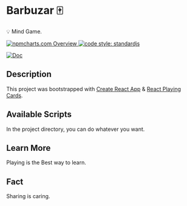 # Barbuzar 🀄
💡 Mind Game.

<a href="https://npmcharts.com">
    <img src="https://img.shields.io/badge/-npmcharts-red" alt="npmcharts.com Overview" />
</a>

<a href="https://standardjs.com">
  <img src="https://img.shields.io/badge/code_style-standardjs-cccc44.svg?style=flat-square" alt="code style: standardjs">
</a>

[![Doc](https://img.shields.io/badge/App-Barbuzar-green)](http://aldofwi.github.io/barbuzar)


## Description

This project was bootstrapped with 
[Create React App](https://github.com/facebook/create-react-app) & [React Playing Cards](https://github.com/wmaillard/react-playing-cards).

## Available Scripts

In the project directory, you can do whatever you want.

## Learn More

Playing is the Best way to learn.

## Fact

Sharing is caring.
